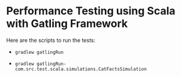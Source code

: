 # Performance Testing using Scala with Gatling Framework

Here are the scripts to run the tests:
- `gradlew gatlingRun`


- `gradlew gatlingRun-com.src.test.scala.simulations.CatFactsSimulation`